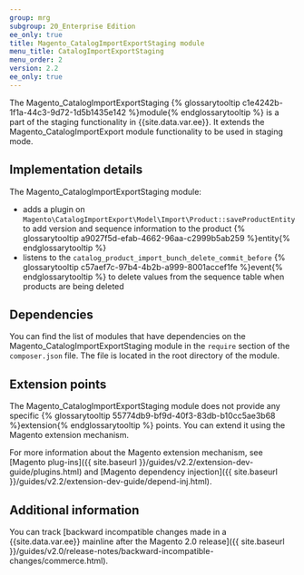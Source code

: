 ```yaml
---
group: mrg
subgroup: 20_Enterprise Edition
ee_only: true
title: Magento_CatalogImportExportStaging module
menu_title: CatalogImportExportStaging
menu_order: 2
version: 2.2
ee_only: true
---
```


The Magento_CatalogImportExportStaging {% glossarytooltip c1e4242b-1f1a-44c3-9d72-1d5b1435e142 %}module{% endglossarytooltip %} is a part of the staging functionality in {{site.data.var.ee}}. It extends the Magento_CatalogImportExport module functionality to be used in staging mode.

## Implementation details

The Magento_CatalogImportExportStaging module:

 * adds a plugin on `Magento\CatalogImportExport\Model\Import\Product::saveProductEntity` to add version and sequence information to the product {% glossarytooltip a9027f5d-efab-4662-96aa-c2999b5ab259 %}entity{% endglossarytooltip %}
 * listens to the `catalog_product_import_bunch_delete_commit_before` {% glossarytooltip c57aef7c-97b4-4b2b-a999-8001accef1fe %}event{% endglossarytooltip %} to delete values from the sequence table when products are being deleted

## Dependencies

You can find the list of modules that have dependencies on the Magento_CatalogImportExportStaging module in the `require` section of the `composer.json` file. The file is located in the root directory of the module.

## Extension points

The Magento_CatalogImportExportStaging module does not provide any specific {% glossarytooltip 55774db9-bf9d-40f3-83db-b10cc5ae3b68 %}extension{% endglossarytooltip %} points. You can extend it using the Magento extension mechanism.

For more information about the Magento extension mechanism, see [Magento plug-ins]({{ site.baseurl }}/guides/v2.2/extension-dev-guide/plugins.html) and [Magento dependency injection]({{ site.baseurl }}/guides/v2.2/extension-dev-guide/depend-inj.html).

## Additional information

You can track [backward incompatible changes made in a {{site.data.var.ee}} mainline after the Magento 2.0 release]({{ site.baseurl }}/guides/v2.0/release-notes/backward-incompatible-changes/commerce.html).
